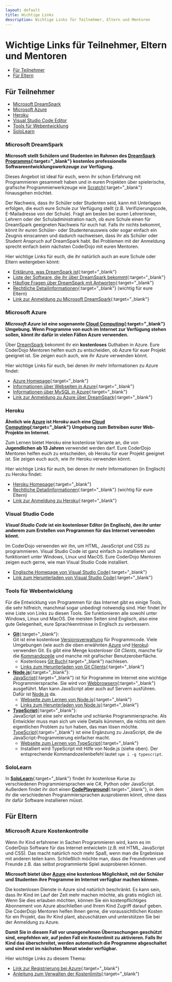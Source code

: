 ```yaml
---
layout: default
title: Wichtige Links
description: Wichtige Links für Teilnehmer, Eltern und Mentoren
---
```


# Wichtige Links für Teilnehmer, Eltern und Mentoren #

* [Für Teilnehmer](#Teilnehmer)
* [Für Eltern](#Eltern)


## <a name="Teilnehmer">Für Teilnehmer</a> ##

* [Microsoft DreamSpark](#DreamSpark)
* [Microsoft Azure](#Azure)
* [Heroku](#Heroku)
* [Visual Studio Code Editor](#VSCode)
* [Tools für Webentwicklung](#WebTools)
* [SoloLearn](#SoloLearn)

### <a name="DreamSpark">Microsoft DreamSpark</a> ###

**Microsoft stellt Schülern und Studenten im Rahmen des [DreamSpark Programms](https://www.dreamspark.com/Default.aspx){:target="_blank"} kostenlos professionelle Softwareentwicklungswerkzeuge zur Verfügung.**

Dieses Angebot ist ideal für euch, wenn ihr schon Erfahrung mit Programmieren gesammelt haben und in euren Projekten über spielerische, grafische Programmierwerkzeuge wie [Scratch](https://scratch.mit.edu/ "Homepage von Scratch"){:target="_blank"} hinausgehen möchtet.

Der Nachweis, dass ihr Schüler oder Studenten seid, kann mit Unterlagen erfolgen, die euch eure Schule zur Verfügung stellt (z.B. Verifizierungscode, E-Mailadresse von der Schule). Fragt am besten bei euren Lehrerinnen, Lehrern oder der Schuladministration nach, ob eure Schule einen für DreamSpark geeigneten Nachweis für euch hat. Falls ihr nichts bekommt, könnt ihr euren Schüler- oder Studentenausweis oder sogar einfach ein Zeugnis einscannen und dadurch nachweisen, dass ihr als Schüler oder Student Anspruch auf DreamSpark habt. Bei Problemen mit der Anmeldung sprecht einfach beim nächsten CoderDojo mit euren Mentoren.

Hier wichtige Links für euch, die ihr natürlich auch an eure Schule oder Eltern weitergeben könnt:

* [Erklärung, was DreamSpark ist](https://www.dreamspark.com/What-Is-Dreamspark.aspx){:target="_blank"}
* [Liste der Software, die ihr über DreamSpark bekommt](https://www.dreamspark.com/Student/Software-Catalog.aspx){:target="_blank"}
* [Häufige Fragen über DreamSpark mit Antworten](https://www.dreamspark.com/Support/FAQ/Default.aspx){:target="_blank"}
* [Rechtliche Detailinformationen](https://www.dreamspark.com/Student/Direct-EULA.aspx){:target="_blank"} (wichtig für eure Eltern)
* [Link zur Anmeldung zu Microsoft DreamSpark](https://www.dreamspark.com/Student/Default.aspx){:target="_blank"}

### <a name="Azure">Microsoft Azure</a> ###

***Microsoft Azure* ist eine sogenannte [Cloud Computing](https://de.wikipedia.org/wiki/Cloud_Computing "Cloud Computing in Wikipedia"){:target="_blank"} Umgebung. Wenn Programme von euch im Internet zur Verfügung stehen sollen, könnt ihr dafür in vielen Fällen Azure verwenden.**

Über [DreamSpark](#DreamSpark) bekommt ihr ein **kostenloses** Guthaben in Azure. Eure CoderDojo Mentoren helfen euch zu entscheiden, ob Azure für euer Projekt geeignet ist. Sie zeigen euch auch, wie ihr Azure verwenden könnt.

Hier wichtige Links für euch, bei denen ihr mehr Informationen zu Azure findet:

* [Azure Homepage](http://azure.microsoft.com){:target="_blank"}
* [Informationen über Webseiten in Azure](http://azure.microsoft.com/de-de/services/app-service/web/){:target="_blank"}
* [Informationen über MySQL in Azure](https://azure.microsoft.com/de-de/documentation/articles/store-php-create-mysql-database/){:target="_blank"}
* [Link zur Anmeldung zu Azure über DreamSpark](https://www.dreamspark.com/Product/Product.aspx?productid=99){:target="_blank"}

### <a name="Heroku">Heroku</a> ###

**Ähnlich wie [Azure](#Azure) ist *Heroku* auch eine [Cloud Computing](https://de.wikipedia.org/wiki/Cloud_Computing "Cloud Computing in Wikipedia"){:target="_blank"} Umgebung zum Betreiben eurer Web-Projekte im Internet.**

Zum Lernen bietet Heroku eine kostenlose Variante an, die von **Jugendlichen ab 13 Jahren** verwendet werden darf. Eure CoderDojo Mentoren helfen euch zu entscheiden, ob Heroku für euer Projekt geeignet ist. Sie zeigen euch auch, wie ihr Heroku verwenden könnt. 

Hier wichtige Links für euch, bei denen ihr mehr Informationen (in Englisch) zu Heroku findet:

* [Heroku Homepage](https://www.heroku.com){:target="_blank"}
* [Rechtliche Detailinformationen](https://www.heroku.com/policy/tos){:target="_blank"} (wichtig für eure Eltern)
* [Link zur Anmeldung zu Heroku](https://signup.heroku.com/www-header){:target="_blank"}

### <a name="VSCode">Visual Studio Code</a> ###

***Visual Studio Code* ist ein kostenloser Editor (in Englisch), den ihr unter anderem zum Erstellen von Programmen für das Internet verwenden könnt.**

Im CoderDojo verwenden wir ihn, um HTML, JavaScript und CSS zu programmieren. Visual Studio Code ist ganz einfach zu installieren und funktioniert unter Windows, Linux und MacOS. Eure CoderDojo Mentoren zeigen euch gerne, wie man Visual Studio Code installiert.

* [Englische Homepage von Visual Studio Code](https://code.visualstudio.com/){:target="_blank"}
* [Link zum Herunterladen von Visual Studio Code](https://code.visualstudio.com/Download){:target="_blank"} 

### <a name="WebTools">Tools für Webentwicklung</a> ###

Für die Entwicklung von Programmen für das Internet gibt es einige Tools, die sehr hilfreich, manchmal sogar unbedingt notwendig sind. Hier findet ihr eine Liste von Links zu diesen Tools. Sie funktionieren alle sowohl unter Windows, Linux und MacOS. Die meisten Seiten sind Englisch, also eine gute Gelegenheit, eure Sprachkenntnisse in Englisch zu verbessern.

* [**Git**](https://git-scm.com/){:target="_blank"}:<br/>
  Git ist eine kostenlose [Versionsverwaltung](https://de.wikipedia.org/wiki/Versionsverwaltung "Versionsverwaltung in Wikipedia nachschlagen") für Programmcode. Viele Umgebungen (wie auch die oben erwähnten [Azure](#Azure) und [Heroku](#Heroku)) verwenden Git. Es gibt eine Menge kostenloser *Git Clients*, manche für die [Kommandozeile](https://de.wikipedia.org/wiki/Kommandozeile "Kommandozeile in Wikipedia nachschlagen") und manche mit grafischer Benutzeroberfläche.
    * Kostenloses [Git Buch](https://git-scm.com/book/en/v2){:target="_blank"} nachlesen.
    * [Links zum Herunterladen von Git Clients](https://git-scm.com/downloads "Downloadlinks zu Git Clients auf Git Homepage"){:target="_blank"}
* [**Node.js**](https://nodejs.org/){:target="_blank"}:<br/>
  [JavaScript](http://www.w3schools.com/js/ "Link zu einer Webseite zum Lernen von JavaScript"){:target="_blank"} ist für Programme im Internet eine wichtige Programmiersprache. Sie wird von [Webbrowsern](https://de.wikipedia.org/wiki/Webbrowser "Webbrowser in Wikipedia nachschlagen"){:target="_blank"} ausgeführt. Man kann JavaScript aber auch auf Servern ausführen. Dafür ist [Node.js](https://nodejs.org/) da.
    * [Webseite zum Lernen von Node.js](http://nodeschool.io/de/){:target="_blank"}
    * [Links zum Herunterladen von Node.js](https://nodejs.org/download/){:target="_blank"}
* [**TypeScript**](http://www.typescriptlang.org){:target="_blank"}:<br/>
  JavaScript ist eine sehr einfache und schlanke Programmiersprache. Als Entwickler muss man sich um viele Details kümmern, die nichts mit dem eigentlichen Problem zu tun haben, das man lösen möchte. [TypeScript](http://www.typescriptlang.org){:target="_blank"} ist eine Ergänzung zu JavaScript, die die JavaScript-Programmierung einfacher macht.
    * [Webseite zum Lernen von TypeScript](http://www.typescriptlang.org/Tutorial){:target="_blank"}
    * Installiert wird TypeScript mit Hilfe von Node.js (siehe oben). Der entsprechende Kommandozeilenbefehl lautet `npm i -g typescript`.

### <a name="SoloLearn">SoloLearn</a> ###
In [**SoloLearn**](http://www.sololearn.com/){:target="_blank"} findet ihr kostenlose Kurse zu verschiedenen Programmiersprachen wie C#, Python oder JavaScript. 
Außerdem findet ihr dort einen [**CodePlayground**](http://code.sololearn.com/#cs){:target="_blank"}, in dem ihr die verschiedenen Programmiersprachen ausprobieren könnt, 
ohne dass ihr dafür Software installieren müsst.

## <a name="Eltern">Für Eltern</a> ##

### Microsoft Azure Kostenkontrolle ###

Wenn ihr Kind erfahrener in Sachen Programmieren wird, kann es im CoderDojo Software für das Internet entwickeln (z.B. mit HTML, JavaScript und CSS). Das macht natürlich noch mehr Spaß, wenn man die Ergebnisse mit anderen teilen kann. Schließlich möchte man, dass die Freundinnen und Freunde z.B. das selbst programmierte Spiel ausprobieren können.

**Microsoft bietet über [Azure](#Azure) eine kostenlose Möglichkeit, mit der Schüler und Studenten ihre Programme im Internet verfügbar machen können.**

Die kostenlosen Dienste in Azure sind natürlich beschränkt. Es kann sein, dass Ihr Kind im Lauf der Zeit mehr machen möchte, als gratis möglich ist. Wenn Sie dies erlauben möchten, können Sie ein kostenpflichtiges Abonnement von Azure abschließen und Ihrem Kind Zugriff darauf geben. Die CoderDojo Mentoren helfen Ihnen gerne, die voraussichtlichen Kosten für ein Projekt, das Ihr Kind plant, abzuschätzen und unterstützen Sie bei der Anmeldung zu Azure. 

**Damit Sie in diesem Fall vor unangenehmen Überraschungen geschützt sind, empfehlen wir, auf jeden Fall ein Kostenlimit zu aktivieren. Falls Ihr Kind das überschreitet, werden automatisch die Programme abgeschaltet und sind erst im nächsten Monat wieder verfügbar.**

Hier wichtige Links zu diesem Thema:

* [Link zur Registrierung bei Azure](https://azure.microsoft.com/de-de/pricing/free-trial/){:target="_blank"}
* [Anleitung zum Verwalten der Kostenlimits](http://azure.microsoft.com/de-de/pricing/spending-limits/){:target="_blank")

